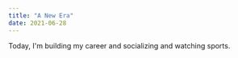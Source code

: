 ```yaml
---
title: "A New Era"
date: 2021-06-28
---
```


Today, I'm building my career and socializing and watching sports.
